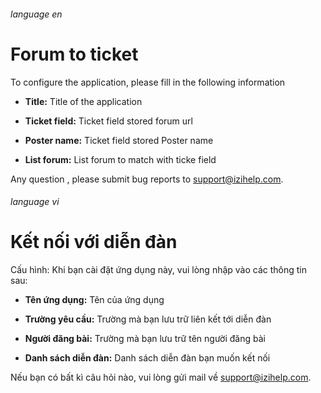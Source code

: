 ###### language en

# Forum to ticket

To configure the application, please fill in the following information

*   **Title:** Title of the application

*   **Ticket field:** Ticket field stored forum url

*   **Poster name:** Ticket field stored Poster name

*   **List forum:** List forum to match with ticke field

Any question , please submit bug reports to [support@izihelp.com](mailto:support@izihelp.com).

###### language vi

# Kết nối với diễn đàn

Cấu hình: Khi bạn cài đặt ứng dụng này, vui lòng nhập vào các thông tin sau:

*   **Tên ứng dụng:** Tên của ứng dụng

*   **Trường yêu cầu:** Trường mà bạn lưu trữ liên kết tới diễn đàn

*   **Người đăng bài:** Trường mà bạn lưu trữ tên người đăng bài

*   **Danh sách diễn đàn:** Danh sách diễn đàn bạn muốn kết nối

Nếu bạn có bất kì câu hỏi nào, vui lòng gửi mail về [support@izihelp.com](mailto:support@izihelp.com).
